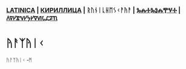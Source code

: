 ### [LATINICA](../Latn/Yazyik.md) | [КИРИЛЛИЦА](../Cyrl/Язык.md) | ᚱᚢᚾᛁᚳᚺᛖᛊᚲᚨᚤᚨ | [ⰃⰎⰀⰃⰑⰎⰉⰜⰀ](../Glag/Ⱑⰸⱏⰹⰽ.md) | [𐍓𐍠𐍔𐍮𐍝𐍔𐍟𐍔𐍠𐍜𐍡𐍚𐍐𐍴](../Perm/𐍴𐍗𐍨𐍚.md)

#  ᚤᚨᛉᚤᛁᚲ 

ᚤᚨᛉᚤᛁᚲ ‐ᛗ
